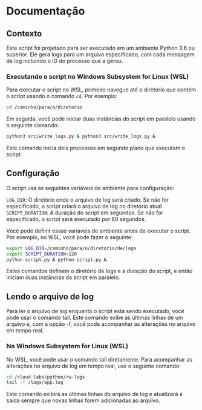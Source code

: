 # Documentação

## Contexto

Este script foi projetado para ser executado em um ambiente Python 3.6 ou superior. Ele gera logs para um arquivo especificado, com cada mensagem de log incluindo o ID do processo que a gerou.

### Executando o script no Windows Subsystem for Linux (WSL)

Para executar o script no WSL, primeiro navegue até o diretório que contém o script usando o comando `cd`. Por exemplo:

```bash
cd /caminho/para/o/diretorio
```

Em seguida, você pode iniciar duas instâncias do script em paralelo usando o seguinte comando:

```bash
python3 src/write_logs.py & python3 src/write_logs.py &
```

Este comando inicia dois processos em segundo plano que executam o script.

## Configuração
O script usa as seguintes variáveis de ambiente para configuração:

`LOG_DIR`: O diretório onde o arquivo de log será criado. Se não for especificado, o script criará o arquivo de log no diretório atual.  
`SCRIPT_DURATION`: A duração do script em segundos. Se não for especificado, o script será executado por 60 segundos.  

Você pode definir essas variáveis de ambiente antes de executar o script. Por exemplo, no WSL, você pode fazer o seguinte:

```bash
export LOG_DIR=/caminho/para/o/diretorio/de/logs
export SCRIPT_DURATION=120
python script.py & python script.py &
```

Estes comandos definem o diretório de logs e a duração do script, e então iniciam duas instâncias do script em paralelo.

## Lendo o arquivo de log
Para ler o arquivo de log enquanto o script está sendo executado, você pode usar o comando tail. Este comando exibe as últimas linhas de um arquivo e, com a opção -f, você pode acompanhar as alterações no arquivo em tempo real.

### No Windows Subsystem for Linux (WSL)
No WSL, você pode usar o comando tail diretamente. Para acompanhar as alterações no arquivo de log em tempo real, use o seguinte comando:

```bash
cd /cloud-labs/python/rw-logs
tail -f /logs/app.log
```
Este comando exibirá as últimas linhas do arquivo de log e atualizará a saída sempre que novas linhas forem adicionadas ao arquivo.
